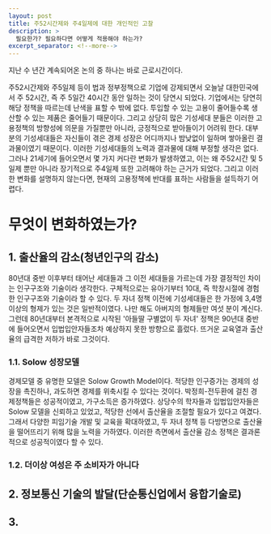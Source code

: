 ```yaml
---
layout: post
title: 주52시간제와 주4일제에 대한 개인적인 고찰
description: >
  필요한가? 필요하다면 어떻게 적용해야 하는가?
excerpt_separator: <!--more-->
---
```


<!--more-->

지난 수 년간 계속되어온 논의 중 하나는 바로 근로시간이다.

주52시간제와 주5일제 등이 법과 정부정책으로 기업에 강제되면서 오늘날 대한민국에서 주 52시간, 즉 주 5일간 40시간 동안 일하는 것이 당연시 되었다. 기업에서는 당연히 해당 정책을 따르는데 난색을 표할 수 밖에 없다. 투입할 수 있는 고용이 줄어들수록 생산할 수 있는 제품은 줄어들기 때문이다. 그리고 상당히 많은 기성세대 분들은 이러한 고용정책의 방향성에 의문을 가질뿐만 아니라, 긍정적으로 받아들이기 어려워 한다. 대부분의 기성세대들은 자신들이 겪은 경제 성장은 어디까지나 밤낮없이 일하며 쌓아올린 결과물이였기 때문이다. 이러한 기성세대들의 노력과 결과물에 대해 부정할 생각은 없다. 그러나 21세기에 들어오면서 몇 가지 커다란 변화가 발생하였고, 이는 왜 주52시간 및 5일제 뿐만 아니라 장기적으로 주4일제 또한 고려해야 하는 근거가 되었다. 그리고 이러한 변화를 설명하지 않는다면, 현재의 고용정책에 반대를 표하는 사람들을 설득하기 어렵다.

# 무엇이 변화하였는가?
## 1. 출산율의 감소(청년인구의 감소)
80년대 중반 이후부터 태어난 세대들과 그 이전 세대들을 가르는데 가장 결정적인 차이는 인구구조와 기술이라 생각한다. 구체적으로는 유아기부터 10대, 즉 학창시절에 경험한 인구구조와 기술이라 할 수 있다. 두 자녀 정책 이전에 기성세대들은 한 가정에 3,4명 이상의 형제가 있는 것은 일반적이였다. 나만 해도 아버지의 형제들만 여섯 분이 계신다. 그런데 80년대부터 본격적으로 시작된 '아들딸 구별없이 두 자녀' 정책은 90년대 중반에 들어오면서 입법입안자들조차 예상하지 못한 방향으로 흘렀다. 뜨거운 교육열과 출산율의 급격한 저하가 바로 그것이다.

### 1.1. Solow 성장모델
경제모델 중 유명한 모델은 Solow Growth Model이다. 적당한 인구증가는 경제의 성장을 촉진하나, 과도하면 경제를 위축시킬 수 있다는 것이다. 박정희-전두환에 걸친 경제정책들은 성공적이였고, 가구소득은 증가하였다. 상당수의 학자들과 입법입안자들은 Solow 모델을 신뢰하고 있었고, 적당한 선에서 출산율을 조절할 필요가 있다고 여겼다. 그래서 다양한 피임기술 개발 및 교육을 확대하였고, 두 자녀 정책 등 다방면으로 출산율을 떨어뜨리기 위해 많을 노력을 가하였다. 이러한 측면에서 출산율 감소 정책은 결과론적으로 성공적이였다 할 수 있다. 

### 1.2. 더이상 여성은 주 소비자가 아니다


## 2. 정보통신 기술의 발달(단순통신업에서 융합기술로)

## 3. 